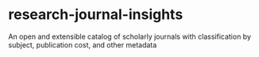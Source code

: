 # research-journal-insights
An open and extensible catalog of scholarly journals with classification by subject, publication cost, and other metadata
